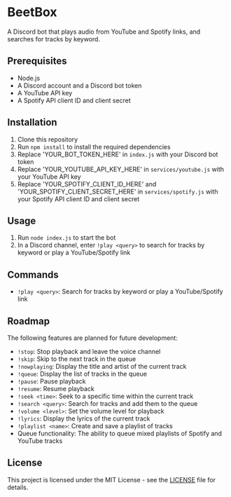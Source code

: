 # BeetBox

A Discord bot that plays audio from YouTube and Spotify links, and searches for tracks by keyword.

## Prerequisites

- Node.js
- A Discord account and a Discord bot token
- A YouTube API key
- A Spotify API client ID and client secret

## Installation

1. Clone this repository
2. Run `npm install` to install the required dependencies
3. Replace 'YOUR_BOT_TOKEN_HERE' in `index.js` with your Discord bot token
4. Replace 'YOUR_YOUTUBE_API_KEY_HERE' in `services/youtube.js` with your YouTube API key
5. Replace 'YOUR_SPOTIFY_CLIENT_ID_HERE' and 'YOUR_SPOTIFY_CLIENT_SECRET_HERE' in `services/spotify.js` with your Spotify API client ID and client secret

## Usage

1. Run `node index.js` to start the bot
2. In a Discord channel, enter `!play <query>` to search for tracks by keyword or play a YouTube/Spotify link

## Commands

- `!play <query>`: Search for tracks by keyword or play a YouTube/Spotify link

## Roadmap

The following features are planned for future development:

- `!stop`: Stop playback and leave the voice channel
- `!skip`: Skip to the next track in the queue
- `!nowplaying`: Display the title and artist of the current track
- `!queue`: Display the list of tracks in the queue
- `!pause`: Pause playback
- `!resume`: Resume playback
- `!seek <time>`: Seek to a specific time within the current track
- `!search <query>`: Search for tracks and add them to the queue
- `!volume <level>`: Set the volume level for playback
- `!lyrics`: Display the lyrics of the current track
- `!playlist <name>`: Create and save a playlist of tracks
- Queue functionality: The ability to queue mixed playlists of Spotify and YouTube tracks

## License

This project is licensed under the MIT License - see the [LICENSE](LICENSE) file for details.